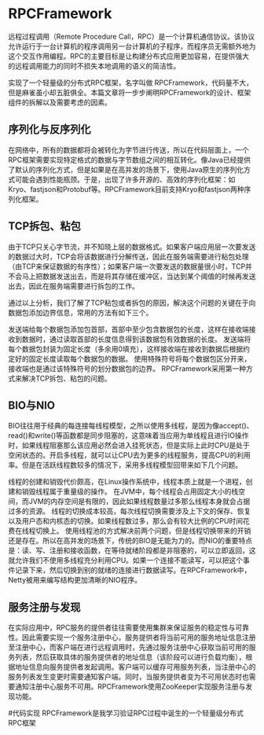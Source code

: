 
# RPCFramework
远程过程调用（Remote Procedure Call，RPC）是一个计算机通信协议。该协议允许运行于一台计算机的程序调用另一台计算机的子程序，而程序员无需额外地为这个交互作用编程。RPC的主要目标是让构建分布式应用更加容易，在提供强大的远程调用能力的同时不损失本地调用的语义的简洁性。

实现了一个轻量级的分布式RPC框架，名字叫做 RPCFramework，代码量不大，但是麻雀虽小却五脏俱全。本篇文章将一步步阐明RPCFramework的设计、框架组件的拆解以及需要考虑的因素。

## 序列化与反序列化
在网络中，所有的数据都将会被转化为字节进行传送，所以在代码层面上，一个RPC框架需要实现特定格式的数据与字节数组之间的相互转化。像Java已经提供了默认的序列化方式，但是如果是在高并发的场景下，使用Java原生的序列化方式可能会遇到性能瓶颈。于是，出现了许多开源的、高效的序列化框架：如Kryo、fastjson和Protobuf等。RPCFramework目前支持Kryo和fastjson两种序列化框架。

## TCP拆包、粘包
由于TCP只关心字节流，并不知晓上层的数据格式。如果客户端应用层一次要发送的数据过大时，TCP会将该数据进行分解传送，因此在服务端需要进行粘包处理（由TCP来保证数据的有序性）；如果客户端一次要发送的数据量很小时，TCP并不会马上把数据发送出去，而是将其存储在缓冲区，当达到某个阈值的时候再发送出去，因此在服务端需要进行拆包的工作。

通过以上分析，我们了解了TCP粘包或者拆包的原因，解决这个问题的关键在于向数据包添加边界信息，常用的方法有如下三个。

发送端给每个数据包添加包首部，首部中至少包含数据包的长度，这样在接收端接收到数据时，通过读取首部的长度信息得到该数据包有效数据的长度。
发送端将每个数据包封装为固定长度（多余用0填充），这样接收端在接收到数据后根据约定好的固定长度读取每个数据包的数据。
使用特殊符号将每个数据包区分开来，接收端也是通过该特殊符号的划分数据包的边界。
RPCFramework采用第一种方式来解决TCP拆包、粘包的问题。

## BIO与NIO
BIO往往用于经典的每连接每线程模型，之所以使用多线程，是因为像accept()、read()和write()等函数都是同步阻塞的，这意味着当应用为单线程且进行IO操作时，如果线程阻塞那么该应用必然会进入挂死状态，但是实际上此时CPU是处于空闲状态的。开启多线程，就可以让CPU去为更多的线程服务，提高CPU的利用率。但是在活跃线程数较多的情况下，采用多线程模型回带来如下几个问题。

线程的创建和销毁代价颇高，在Linux操作系统中，线程本质上就是一个进程，创建和销毁线程属于重量级的操作。
在JVM中，每个线程会占用固定大小的栈空间，而JVM的内存空间是有限的，因此如果线程数量过多那么线程本身就会占据过多的资源。
线程的切换成本较高，每次线程切换需要涉及上下文的保存、恢复以及用户态和内核态的切换。如果线程数过多，那么会有较大比例的CPU时间花费在线程切换上。
使用线程池的方式解决前两个问题，但是线程切换带来的开销还是存在。所以在高并发的场景下，传统的BIO是无能为力的。而NIO的重要特点是：读、写、注册和接收函数，在等待就绪阶段都是非阻塞的，可以立即返回，这就允许我们不使用多线程充分利用CPU。如果一个连接不能读写，可以把这个事件记录下来，然后切换到别的就绪的连接进行数据读写。在RPCFramework中，Netty被用来编写结构更加清晰的NIO程序。

## 服务注册与发现
在实际应用中，RPC服务的提供者往往需要使用集群来保证服务的稳定性与可靠性。因此需要实现一个服务注册中心，服务提供者将当前可用的服务地址信息注册至注册中心，而客户端在进行远程调用时，先通过服务注册中心获取当前可用的服务列表，然后获取具体的服务提供者的地址信息（该阶段可以进行负载均衡），根据地址信息向服务提供者发起调用。客户端可以缓存可用服务列表，当注册中心的服务列表发生变更时需要通知客户端。同时，当服务提供者变为不可用状态时也需要通知注册中心服务不可用。RPCFramework使用ZooKeeper实现服务注册与发现功能。

#代码实现
RPCFramework是我学习验证RPC过程中诞生的一个轻量级分布式RPC框架
